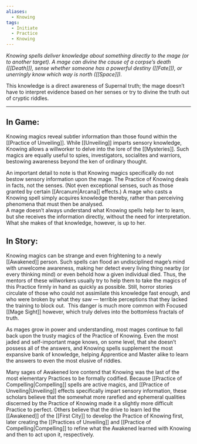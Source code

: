 ```yaml
---
aliases:
  - Knowing
tags:
  - Initiate
  - Practice
  - Knowing
---
```

_Knowing spells deliver knowledge about something directly to the mage (or to another target). A mage can divine the cause of a corpse’s death ([[Death]]), sense whether someone has a powerful destiny ([[Fate]]), or unerringly know which way is north ([[Space]])._

This knowledge is a direct awareness of Supernal truth; the mage doesn’t have to interpret evidence based on her senses or try to divine the truth out of cryptic riddles.

---

## In Game:

Knowing magics reveal subtler information than those found within the [[Practice of Unveiling]]. While [[Unveiling]] imparts sensory knowledge, Knowing allows a willworker to delve into the lore of the [[Mysteries]]. Such magics are equally useful to spies, investigators, socialites and warriors, bestowing awareness beyond the ken of ordinary thought.

An important detail to note is that Knowing magics specifically do not bestow sensory information upon the mage. The Practice of Knowing deals in facts, not the senses. (Not even exceptional senses, such as those granted by certain [[Arcanum|Arcana]] effects.) A mage who casts a Knowing spell simply acquires knowledge thereby, rather than perceiving phenomena that must then be analysed.\
A mage doesn’t always understand what Knowing spells help her to learn, but she receives the information directly, without the need for interpretation. What she makes of that knowledge, however, is up to her.

## In Story:

Knowing magics can be strange and even frightening to a newly [[Awakened]] person. Such spells can flood an undisciplined mage’s mind with unwelcome awareness, making her detect every living thing nearby (or every thinking mind) or even behold how a given individual died. Thus, the mentors of these willworkers usually try to help them to take the magics of this Practice firmly in hand as quickly as possible. Still, horror stories circulate of those who could not assimilate this knowledge fast enough, and who were broken by what they saw — terrible perceptions that they lacked the training to block out.  This danger is much more common with Focused [[Mage Sight]] however, which truly delves into the bottomless fractals of truth.

As mages grow in power and understanding, most mages continue to fall back upon the trusty magics of the Practice of Knowing. Even the most jaded and self-important mage knows, on some level, that she doesn’t possess all of the answers, and Knowing spells supplement the most expansive bank of knowledge, helping Apprentice and Master alike to learn the answers to even the most elusive of riddles.

Many sages of Awakened lore contend that Knowing was the last of the most elementary Practices to be formally codified. Because [[Practice of Compelling|Compelling]] spells are active magics, and [[Practice of Unveiling|Unveiling]] effects specifically impart sensory information, these scholars believe that the somewhat more rarefied and ephemeral qualities discerned by the Practice of Knowing made it a slightly more difficult Practice to perfect. Others believe that the drive to learn led the [[Awakened]] of the [[First City]] to develop the Practice of Knowing first, later creating the [[Practices of Unveiling]] and [[Practice of Compelling|Compelling]] to refine what the Awakened learned with Knowing and then to act upon it, respectively.